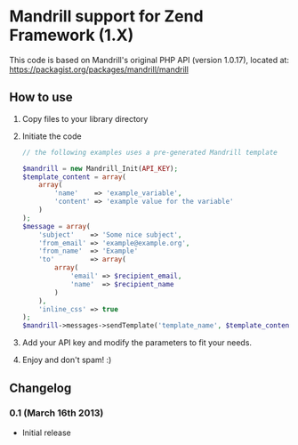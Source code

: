 # Mandrill support for Zend Framework (1.X) #

This code is based on Mandrill's original PHP API (version 1.0.17), located at: https://packagist.org/packages/mandrill/mandrill

## How to use ##

1. Copy files to your library directory

2. Initiate the code

    ```php
    // the following examples uses a pre-generated Mandrill template

    $mandrill = new Mandrill_Init(API_KEY);
    $template_content = array(
        array(
            'name'    => 'example_variable',
            'content' => 'example value for the variable'
        )
    );
    $message = array(
        'subject'    => 'Some nice subject',
        'from_email' => 'example@example.org',
        'from_name'  => 'Example'
        'to'         => array(
            array(
                'email' => $recipient_email,
                'name'  => $recipient_name
            )
        ),
        'inline_css' => true
    );
    $mandrill->messages->sendTemplate('template_name', $template_content, $message);
    ```

3. Add your API key and modify the parameters to fit your needs.

4. Enjoy and don't spam! :)

## Changelog ##

### 0.1 (March 16th 2013) ###

* Initial release
